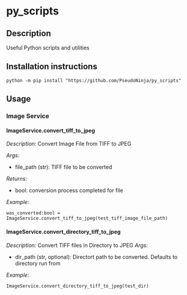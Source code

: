# py_scripts

## Description

Useful Python scripts and utilities

## Installation instructions

```
python -m pip install "https://github.com/PseudoNinja/py_scripts"
```

## Usage

### Image Service

#### ImageService.convert_tiff_to_jpeg

_Description:_ Convert Image File from TIFF to JPEG

_Args:_

-   file_path (str): TIFF file to be converted

_Returns:_

-   bool: conversion process completed for file

_Example:_

```[python]
was_converted:bool = ImageService.convert_tiff_to_jpeg(test_tiff_image_file_path)
```

#### ImageService.convert_directory_tiff_to_jpeg

_Description:_ Convert TIFF files in Directory to JPEG
_Args:_

-   dir_path (str, optional): Directort path to be converted. Defaults to directory run from

_Example:_

```[python]
ImageService.convert_directory_tiff_to_jpeg(test_dir)
```
